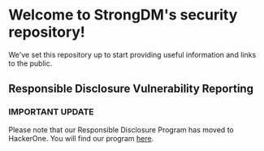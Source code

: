 # Welcome to StrongDM's security repository!

We've set this repository up to start providing useful information and links to the public.

## Responsible Disclosure Vulnerability Reporting
### IMPORTANT UPDATE
Please note that our Responsible Disclosure Program has moved to HackerOne. You will find our program [here](https://hackerone.com/strongdm). 
